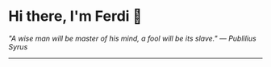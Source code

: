 <h1>Hi there, I'm Ferdi 👋</h1>

<p><em>
  "A wise man will be master of his mind, a fool will be its slave." — Publilius Syrus
</em></p>

---
